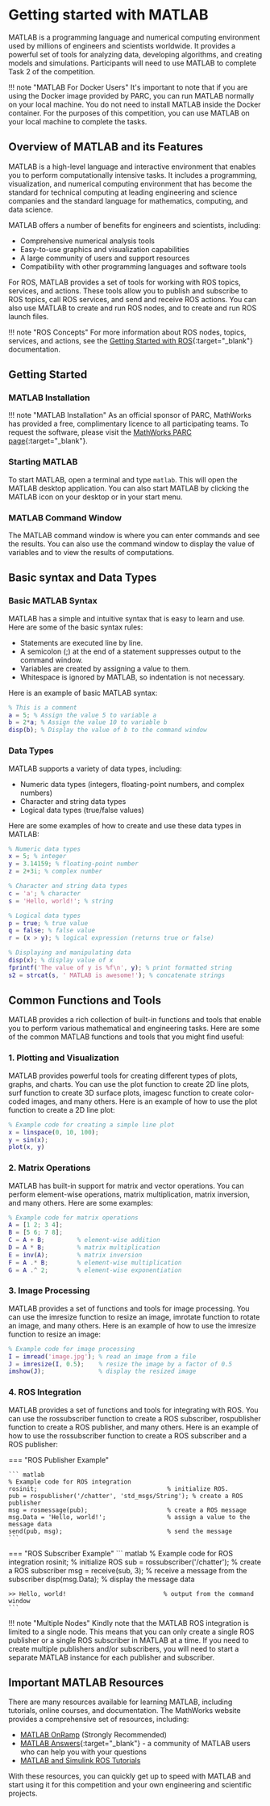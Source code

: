 # Getting started with MATLAB

MATLAB is a programming language and numerical computing environment used by millions of engineers and scientists worldwide. It provides a powerful set of tools for analyzing data, developing algorithms, and creating models and simulations. 
Participants will need to use MATLAB to complete Task 2 of the competition.

!!! note "MATLAB For Docker Users"
    It's important to note that if you are using the Docker image provided by PARC, you can run MATLAB normally on your local machine. You do not need to install MATLAB inside the Docker container. For the purposes of this competition, you can use MATLAB on your local machine to complete the tasks.

## Overview of MATLAB and its Features

MATLAB is a high-level language and interactive environment that enables you to perform computationally intensive tasks. It includes a programming, visualization, and numerical computing environment that has become the standard for technical computing at leading engineering and science companies and the standard language for mathematics, computing, and data science.

MATLAB offers a number of benefits for engineers and scientists, including:

* Comprehensive numerical analysis tools
* Easy-to-use graphics and visualization capabilities
* A large community of users and support resources
* Compatibility with other programming languages and software tools

For ROS, MATLAB provides a set of tools for working with ROS topics, services, and actions. These tools allow you to publish and subscribe to ROS topics, call ROS services, and send and receive ROS actions. You can also use MATLAB to create and run ROS nodes, and to create and run ROS launch files.

!!! note "ROS Concepts"
    For more information about ROS nodes, topics, services, and actions, see the [Getting Started with ROS](/getting-started-tutorials/getting-started-with-ros/){:target="_blank"} documentation.

## Getting Started

### MATLAB Installation

!!! note "MATLAB Installation"
    As an official sponsor of PARC, MathWorks has provided a free, complimentary licence to all participating teams. To request the software, please visit the [MathWorks PARC page](https://www.mathworks.com/academia/student-competitions/PARC.html){:target="_blank"}.

### Starting MATLAB

To start MATLAB, open a terminal and type `matlab`. This will open the MATLAB desktop application. You can also start MATLAB by clicking the MATLAB icon on your desktop or in your start menu.

### MATLAB Command Window

The MATLAB command window is where you can enter commands and see the results. You can also use the command window to display the value of variables and to view the results of computations.

## Basic syntax and Data Types

### Basic MATLAB Syntax

MATLAB has a simple and intuitive syntax that is easy to learn and use. Here are some of the basic syntax rules:

* Statements are executed line by line.
* A semicolon (;) at the end of a statement suppresses output to the command window.
* Variables are created by assigning a value to them.
* Whitespace is ignored by MATLAB, so indentation is not necessary.

Here is an example of basic MATLAB syntax:

``` matlab
% This is a comment
a = 5; % Assign the value 5 to variable a
b = 2*a; % Assign the value 10 to variable b
disp(b); % Display the value of b to the command window
```

### Data Types
MATLAB supports a variety of data types, including:

* Numeric data types (integers, floating-point numbers, and complex numbers)
* Character and string data types
* Logical data types (true/false values)

Here are some examples of how to create and use these data types in MATLAB:

``` matlab
% Numeric data types
x = 5; % integer
y = 3.14159; % floating-point number
z = 2+3i; % complex number

% Character and string data types
c = 'a'; % character
s = 'Hello, world!'; % string

% Logical data types
p = true; % true value
q = false; % false value
r = (x > y); % logical expression (returns true or false)

% Displaying and manipulating data
disp(x); % display value of x
fprintf('The value of y is %f\n', y); % print formatted string
s2 = strcat(s, ' MATLAB is awesome!'); % concatenate strings
```

## Common Functions and Tools

MATLAB provides a rich collection of built-in functions and tools that enable you to perform various mathematical and engineering tasks. Here are some of the common MATLAB functions and tools that you might find useful:

### 1. Plotting and Visualization

MATLAB provides powerful tools for creating different types of plots, graphs, and charts. You can use the plot function to create 2D line plots, surf function to create 3D surface plots, imagesc function to create color-coded images, and many others. Here is an example of how to use the plot function to create a 2D line plot:

``` matlab
% Example code for creating a simple line plot
x = linspace(0, 10, 100);
y = sin(x);
plot(x, y)
```

### 2. Matrix Operations

MATLAB has built-in support for matrix and vector operations. You can perform element-wise operations, matrix multiplication, matrix inversion, and many others. Here are some examples:

``` matlab
% Example code for matrix operations
A = [1 2; 3 4];
B = [5 6; 7 8];
C = A + B;         % element-wise addition
D = A * B;         % matrix multiplication
E = inv(A);        % matrix inversion
F = A .* B;        % element-wise multiplication
G = A .^ 2;        % element-wise exponentiation
```

### 3. Image Processing

MATLAB provides a set of functions and tools for image processing. You can use the imresize function to resize an image, imrotate function to rotate an image, and many others. Here is an example of how to use the imresize function to resize an image:

``` matlab
% Example code for image processing
I = imread('image.jpg'); % read an image from a file
J = imresize(I, 0.5);    % resize the image by a factor of 0.5
imshow(J);               % display the resized image
```

### 4. ROS Integration

MATLAB provides a set of functions and tools for integrating with ROS. You can use the rossubscriber function to create a ROS subscriber, rospublisher function to create a ROS publisher, and many others. Here is an example of how to use the rossubscriber function to create a ROS subscriber and a ROS publisher:

=== "ROS Publisher Example"

    ``` matlab
    % Example code for ROS integration
    rosinit;                                    % initialize ROS.
    pub = rospublisher('/chatter', 'std_msgs/String'); % create a ROS publisher
    msg = rosmessage(pub);                      % create a ROS message
    msg.Data = 'Hello, world!';                 % assign a value to the message data
    send(pub, msg);                             % send the message
    ```
=== "ROS Subscriber Example"
    ``` matlab
    % Example code for ROS integration
    rosinit;                                    % initialize ROS
    sub = rossubscriber('/chatter');            % create a ROS subscriber
    msg = receive(sub, 3);                      % receive a message from the subscriber
    disp(msg.Data);                             % display the message data

    >> Hello, world!                           % output from the command window
    ```

!!! note "Multiple Nodes"
    Kindly note that the MATLAB ROS integration is limited to a single node. This means that you can only create a single ROS publisher or a single ROS subscriber in MATLAB at a time. If you need to create multiple publishers and/or subscribers, you will need to start a separate MATLAB instance for each publisher and subscriber.

## Important MATLAB Resources
There are many resources available for learning MATLAB, including tutorials, online courses, and documentation. The MathWorks website provides a comprehensive set of resources, including:

<!-- * [Getting Started with MATLAB tutorial](https://www.mathworks.com/help/matlab/getting-started-with-matlab.html){:target="_blank"} -->
* [MATLAB OnRamp](https://matlabacademy.mathworks.com/details/matlab-onramp/gettingstarted) (Strongly Recommended)
* [MATLAB Answers](https://www.mathworks.com/matlabcentral/answers/){:target="_blank"} - a community of MATLAB users who can help you with your questions
* [MATLAB and Simulink ROS Tutorials](https://github.com/mathworks-robotics/matlab-and-simulink-ros-tutorials)

With these resources, you can quickly get up to speed with MATLAB and start using it for this competition and your own engineering and scientific projects.
